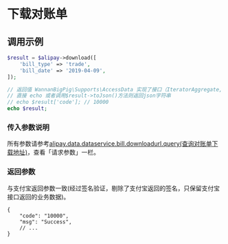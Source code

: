 # 下载对账单

## 调用示例

```php
$result = $alipay->download([
    'bill_type' => 'trade',
    'bill_date' => '2019-04-09',
]);

// 返回值 WannanBigPig\Supports\AccessData 实现了接口（IteratorAggregate, ArrayAccess, Serializable, Countable）
// 直接 echo 或者调用$result->toJson()方法则返回json字符串
// echo $result['code']; // 10000
echo $result;
```

### 传入参数说明

所有参数请参考[alipay.data.dataservice.bill.downloadurl.query\(查询对账单下载地址\)](https://docs.open.alipay.com/api_15/alipay.data.dataservice.bill.downloadurl.query)，查看「请求参数」一栏。

### 返回参数

与支付宝返回参数一致\(经过签名验证，剔除了支付宝返回的签名，只保留支付宝接口返回的业务数据\)。

```text
{
    "code": "10000",
    "msg": "Success",
    // ...
}
```

